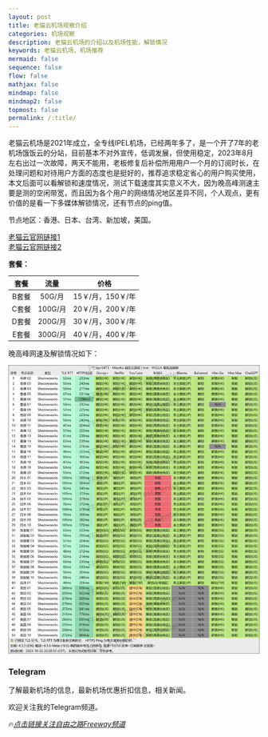 ```yaml
---
layout: post
title: 老猫云机场观察介绍
categories: 机场观察
description: 老猫云机场的介绍以及机场性能，解锁情况
keywords: 老猫云机场，机场推荐
mermaid: false
sequence: false
flow: false
mathjax: false
mindmap: false
mindmap2: false
topmost: false
permalink: /:title/
---
```

老猫云机场是2021年成立，全专线IPEL机场，已经两年多了，是一个开了7年的老机场饿饭云的分站，目前基本不对外宣传，低调发展，但使用稳定，2023年8月左右出过一次故障，两天不能用，老板修复后补偿所用用户一个月的订阅时长，在处理问题和对待用户方面的态度也是挺好的，推荐追求稳定省心的用户购买使用，本文后面可以看解锁和速度情况，测试下载速度其实意义不大，因为晚高峰测速主要是测的空闲带宽，而且因为各个用户的网络情况地区差异不同，个人观点，更有价值的是看一下多媒体解锁情况，还有节点的ping值。     

节点地区：香港、日本、台湾、新加坡，美国。   

        
[老猫云官网链接1](https://laomao.org/#/register?code=QiVFXFWX)  
[老猫云官网链接2](https://laomao.co/#/register?code=QiVFXFWX)


**套餐：**

套餐 |  流量 | 价格 
:-: |  :-: | :-: 
B套餐 | 50G/月 |15￥/月，150￥/年
C套餐 | 100G/月 |20￥/月，200￥/年
D套餐 | 200G/月 |30￥/月，300￥/年
E套餐 | 300G/月|40￥/月，400￥/年


晚高峰网速及解锁情况如下：

 ![老猫云](/images/posts/jichang/laomaounlock.png)

### Telegram
了解最新机场的信息，最新机场优惠折扣信息，相关新闻。

欢迎关注我的Telegram频道。

🔥[*点击链接关注自由之路Freeway频道*](https://t.me/openwayz)